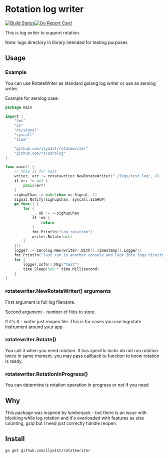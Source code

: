 # Rotation log writer

[![Build Status](https://travis-ci.org/ilya1st/rotatewriter.svg?branch=master)](https://travis-ci.org/ilya1st/rotatewriter)[![Go Report Card](https://goreportcard.com/badge/github.com/ilya1st/rotatewriter)](https://goreportcard.com/report/github.com/ilya1st/rotatewriter)

This is log writer to support rotation.

Note: logs directory in library intended for testing purposes

## Usage

### Example

You can use RotateWriter as standard golang log writer or use as zerolog writer.

Example for zerolog case:

```go
package main

import (
    "fmt"
    "os"
    "os/signal"
    "syscall"
    "time"

    "github.com/ilya1st/rotatewriter"
    "github.com/rs/zerolog"
)

func main() {
    // this is for test
    writer, err := rotatewriter.NewRotateWriter("./logs/test.log", 8)
    if err != nil {
        panic(err)
    }
    sighupChan := make(chan os.Signal, 1)
    signal.Notify(sighupChan, syscall.SIGHUP)
    go func() {
        for {
            _, ok := <-sighupChan
            if !ok {
                return
            }
            fmt.Println("Log rotation")
            writer.Rotate(nil)
        }
    }()
    logger := zerolog.New(writer).With().Timestamp().Logger()
    fmt.Println("Just run in another console and look into logs directory:\n$ killall -HUP rotateexample")
    for {
        logger.Info().Msg("test")
        time.Sleep(500 * time.Millisecond)
    }
}
```

### rotatewriter.NewRotateWriter() arguments

First argument is full log filename.

Second argument - number of files to store.

If it's 0 - writer just reopen file. This is for cases you use logrotate instrument around your app

### rotatewriter.Rotate()

You call it when you need rotation. It has specific locks do not run rotation twice in same moment.
you may pass callback tu function to know rotation is ready.

### rotatewriter.RotationInProgress()

You can determine is rotation operation in progress or not if you need

## Why

This package was inspired by lumberjack - but there is an issue with blocking while log rotation and it's overloaded with features as size counting, gzip but I need just correctly handle reopen.

## Install

```bash
go get github.com/ilya1st/rotatewriter
```